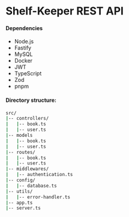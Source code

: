 # Shelf-Keeper REST API

#### Dependencies

* Node.js
* Fastify
* MySQL
* Docker
* JWT
* TypeScript
* Zod
* pnpm

#### Directory structure:

``` bash
src/
|-- controllers/
|   |-- book.ts
|   |-- user.ts
|-- models
|   |-- book.ts
|   |-- user.ts
|-- routes/
|   |-- book.ts
|   |-- user.ts
|-- middlewares/
|   |-- authentication.ts
|-- config/
|   |-- database.ts
|-- utils/
|   |-- error-handler.ts
|-- app.ts
|-- server.ts
```
